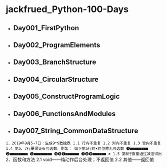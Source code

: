 # **jackfrued_Python-100-Days**

* ## Day001_FirstPython
* ## Day002_ProgramElements
* ## Day003_BranchStructure
* ## Day004_CircularStructure
* ## Day005_ConstructProgramLogic
* ## Day006_FunctionsAndModules
* ## Day007_String_CommonDataStructure
`
1、2019年9月5~7日：生成9*9数独表
1.1 行内不重复
1.2 列内不重复
1.3 宫内不重复
1.4 第5、7行要保证有可选数，例如：
如下第5行的✖的位置无可选数
❶■■■■■■■■
❷■■■■■■■■
❸■■■■■■■■
❹❺❻■■■■■■
❼❽❾■■■■■■
✖
1.5 第8行直接通过减法得出
`
2、函数和方法
2.1 void——纯动作后台处理；不返回值
2.2 其他——返回值
